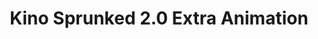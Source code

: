 ---
slug: kino-sprunked-20-extra-animation-2122
title: Kino Sprunked 2.0 Extra Animation
description: "Kino Sprunked 2.0 Extra Animation is an exciting online game. Play for free directly in your browser!"
icon: /images/popular_mods/Kino Sprunked 2.0 Extra Animation.png
url: https://wowtbc.net/sprunkin/kino-sprunked2-animation/index.html
previewImage: /images/popular_mods/Kino Sprunked 2.0 Extra Animation.png
type: popular mods

# SEO配置
seo:
  title: "Kino Sprunked 2.0 Extra Animation - Play Free Online Game | Fun Browser Games"
  description: "Kino Sprunked 2.0 Extra Animation - Play this fun online game for free in your browser. No download required!"
  ogImage: "/images/popular_mods/Kino Sprunked 2.0 Extra Animation.png"
  keywords: "kino-sprunked-20-extra-animation-2122, online game, browser game, free game, popular mods game, play online"

videoUrls:
  - https://www.youtube.com/embed/example1
  - https://www.youtube.com/embed/example2

whyPlay:
  title: "Why Play Kino Sprunked 2.0 Extra Animation?"
  items:
    - "Immersive Gameplay: Kino Sprunked 2.0 Extra Animation offers an engaging and immersive gaming experience that will keep you entertained for hours"
    - "Challenging Levels: Test your skills with increasingly difficult challenges and obstacles"
    - "Beautiful Graphics: Enjoy stunning visuals and smooth animations that bring the game world to life"
    - "Regular Updates: New content and features are added regularly to keep the game fresh and exciting"
    - "Free to Play: Experience all the fun without spending a penny"
    - "Community Features: Connect with other players, share strategies, and compete for high scores"
    - "Cross-Platform: Play on any device with a web browser, no downloads required"

features:
  title: "Key Features of Kino Sprunked 2.0 Extra Animation"
  image: "/images/popular_mods/Kino Sprunked 2.0 Extra Animation.png"
  items:
    - "Intuitive Controls: Easy to learn controls make Kino Sprunked 2.0 Extra Animation accessible for players of all skill levels"
    - "Multiple Game Modes: Enjoy various gameplay options that provide different challenges and experiences"
    - "Character Customization: Personalize your gaming experience with unique characters and items"
    - "Achievement System: Complete special tasks to earn rewards and recognition"
    - "Leaderboards: Compete with players worldwide and see who can achieve the highest scores"

characteristics:
  title: "Game Characteristics"
  image: "/images/popular_mods/Kino Sprunked 2.0 Extra Animation.png"
  items:
    - "Genre: Popular mods game with elements of strategy and skill"
    - "Difficulty: Suitable for both casual gamers and those seeking a challenge"
    - "Play Time: Quick sessions or extended gameplay, depending on your preference"
    - "Art Style: Vibrant and engaging visuals that enhance the gaming experience"
    - "Sound Design: Immersive audio that complements the gameplay perfectly"

info: "Kino Sprunked 2.0 Extra Animation is an exciting online game that offers players a unique and engaging gaming experience. With its intuitive controls, stunning visuals, and challenging gameplay, Kino Sprunked 2.0 Extra Animation provides hours of entertainment for players of all ages and skill levels. Whether you're looking for a quick gaming session during a break or an extended play session, Kino Sprunked 2.0 Extra Animation delivers an immersive experience that will keep you coming back for more. The game features multiple levels of increasing difficulty, ensuring that players are constantly challenged as they progress. With regular updates adding new content and features, Kino Sprunked 2.0 Extra Animation remains fresh and exciting, providing endless entertainment options for its growing community of players."

howToPlayIntro: "Welcome to Kino Sprunked 2.0 Extra Animation! This guide will walk you through the basics and help you master the game. Whether you're a beginner or looking to improve your skills, these tips and instructions will enhance your gaming experience."

howToPlaySteps:
  - title: "Getting Started"
    description: "Begin your Kino Sprunked 2.0 Extra Animation adventure by familiarizing yourself with the controls. Use your keyboard or mouse to navigate through the game interface. The tutorial will guide you through the basic mechanics and help you understand the objectives."
  - title: "Understanding the Objectives"
    description: "In Kino Sprunked 2.0 Extra Animation, your main goal is to progress through levels by completing specific objectives. Each level presents unique challenges that require different strategies and approaches."
  - title: "Mastering the Controls"
    description: "Practice using the controls to improve your precision and reaction time. Kino Sprunked 2.0 Extra Animation requires quick reflexes and strategic thinking to overcome obstacles and defeat opponents."
  - title: "Utilizing Power-ups"
    description: "Collect power-ups throughout the game to enhance your abilities and overcome difficult challenges. Each power-up offers unique advantages that can be crucial for success."
  - title: "Developing Strategies"
    description: "As you progress in Kino Sprunked 2.0 Extra Animation, develop effective strategies for different scenarios. Analyze patterns, anticipate challenges, and adapt your approach to maximize your performance."

faq:
  title: "Frequently Asked Questions about Kino Sprunked 2.0 Extra Animation"
  items:
    - question: "Is Kino Sprunked 2.0 Extra Animation free to play?"
      answer: "Yes, Kino Sprunked 2.0 Extra Animation is completely free to play directly in your web browser. No downloads or purchases are required to enjoy the full game experience."
    - question: "Can I play Kino Sprunked 2.0 Extra Animation on mobile devices?"
      answer: "Yes, Kino Sprunked 2.0 Extra Animation is optimized for both desktop and mobile play. You can enjoy the game on any device with a web browser and internet connection."
    - question: "Are there any in-game purchases?"
      answer: "While Kino Sprunked 2.0 Extra Animation is free to play, there may be optional in-game purchases available for cosmetic items or additional features that don't affect core gameplay."
    - question: "How often is Kino Sprunked 2.0 Extra Animation updated?"
      answer: "The developers regularly update Kino Sprunked 2.0 Extra Animation with new content, features, and improvements based on player feedback and game performance."
    - question: "Can I play Kino Sprunked 2.0 Extra Animation offline?"
      answer: "Currently, Kino Sprunked 2.0 Extra Animation requires an internet connection to play as it's a browser-based online game."
    - question: "Is Kino Sprunked 2.0 Extra Animation suitable for children?"
      answer: "Yes, Kino Sprunked 2.0 Extra Animation is designed to be family-friendly and suitable for players of all ages."
    - question: "How do I report bugs or issues?"
      answer: "If you encounter any problems while playing Kino Sprunked 2.0 Extra Animation, you can report them through the game's support page or contact the developers directly through their website."
    - question: "Still Have Questions?"
      answer: "If you have additional questions about Kino Sprunked 2.0 Extra Animation that aren't covered in this FAQ, please visit our support center or contact our customer service team for assistance."
---